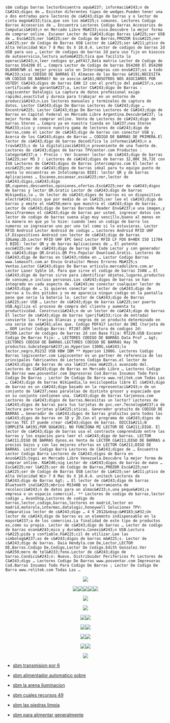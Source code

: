 
```
sbm codigo barras lectorEncuentra aqu&#237; informaci&#243;n de C&#243;digos de … Existen diferentes tipos de wedges.Pueden tener una o dos entradas para lectores de c&#243;digo de barras y o lector de cinta magn&#233;tica,que son los m&#225;s comunes. Lectores Codigo Barras Accesorios de … Encuentra Lectores Codigo Barras Accesorios de Computaci&#243;n en Mercado Libre M&#233;xico.Descubre la mejor forma de comprar online. Escaner Lector de C&#243;digo Barras L&#225;ser USB de … Esc&#225;ner l&#225;ser de Codigo de Barras,PROZOR Esc&#225;ner L&#225;ser de Codigo de Barras USB Lector de L&#225;ser &#211;ptico de Alta Velocidad Win 7 8 Mac Os X 10.8.4. Lector de codigos de barras 2d USB para uso … Lector de codigos de barras 2d para uso fijo en kioscos de autoservicio,lectura autom&#225;tica que facilita la operaci&#243;n,leer codigos qr,pdf417,Data matrix Lector de Codigo de barras DS4208 Dl … Compra Lector de Codigo de barras DS4208 Dl DS4208 DL00007WR al mejor precio solo en Intercompras con env&#237;os a todo M&#233;xico CODIGO DE BARRAS El Almacen de las Barras &#191;NECESITA UN CODIGO DE BARRAS? No se asocie.&#161;NOSOTROS NOS ASOCIAMOS POR USTED! C&#243;digos de barras EAN 13 con el prefijo del pa&#237;s,con certificado de garant&#237;a, Lector C&#243;digo de Barras : Logiscenter Datalogic La captura de datos profesional exige rapidez,exactitud y dureza para trabajar en un entorno de producci&#243;n.Los lectores manuales y terminales de captura de datos. Lector C&#243;digo De Barras Lectores de C&#243;digo … Encontr&#225; Lector C&#243;digo De Barras Lectores de C&#243;digo de Barras en Capital Federal en Mercado Libre Argentina.Descubr&#237; la mejor forma de comprar online. Venta de Lectores de c&#243;digo de barras Steren … Compra ya en nuestra tienda en l&#237;nea Steren M&#233;xico y conoce nuestra gama de lectores de c&#243;digo de barras,como el Lector de c&#243;digo de barras con conector USB y. Acerca de los C&#243;digos de Barras … CODIGO DE BARRAS DE PRIMERA.El lector de c&#243;digo de barras decodifica la informaci&#243;n a trav&#233;s de la digitalizaci&#243;n proveniente de una fuente de. Lectores de c&#243;digos de barras TPVcenter.com Productos : Categor&#237;a : Precio : Ver Scanner lector de c&#243;digo de barras l&#225;ser MS 3 : Lectores de c&#243;digos de barras 32,00€ 38,72€ con IVA Lectores de C&#243;digos de Barras intercompras.com El lector o esc&#225;ner de c&#243;dIgos de barras ideal para tu equipo punto de venta lo encuentras en Intelcompras BIDI: lector QR y de barras Aplicaciones … Escaneo,escanear,esc&#225;ner,lector de c&#243;digos,c&#243;digo QR,cupones,descuentos,opiniones,ofertas.Esc&#225;ner de c&#243;digos de barras y lector QR.Gratis Lector de c&#243;digo de barras Wikipedia,la … Un lector de c&#243;digos de barras es un dispositivo electr&#243;nico que por medio de un l&#225;ser lee el c&#243;digo de barras y emite el n&#250;mero que muestra el c&#243;digo de barras. Lector de c&#243;digo de barras Barcode Reader Env&#237;e una imagen,y descifraremos el c&#243;digo de barras por usted. ingresar datos con lector de codigo de barras suena algo muy sencillo,bueno al menos en la manera en que yo lo hize: cuando lees un codigo de barra los numeros se ingresaran uno por uno tal como si lo estuvieras. Lector RFID Android Lector Android de codigo … Lectores Android RFID UHF LF.Dispositivos Android con lector de c&#243;digo de barras 1D&amp;2D.Lector RFID UHF EPC Gen2 Lector RFID LF FDX B+HDX ISO 11784 5 BIDI: lector QR y de barras Aplicaciones de … El potente esc&#225;ner de c&#243;digo de barras QR Code Lector y con generador de c&#243;digo QR.Gratis.QR Pro.Popular Download.Gratis. Lectores de C&#243;digo de Barras en C&#243;rdoba en … Lector Codigo Barras www.lomasoft.com.ar Envio Gratuito! Menos Errores M&#225;s Ventas.Lector C&#243;digos De Barras articulo.mercadolibre.com.ar Lector Laser Syble 1d. Para que sirve el codigo de barras IVAN … El c&#243;digo de barras sirve para identificar objetos,lugares,productos de consumo,e incluso personas.Los c&#243;digos de barras se han integrado en cada aspecto de. C&#243;mo conectar cualquier lector de c&#243;digo de … Si quieres conectar un lector de c&#243;digo de barras a tu.dos pitidos y no me aparecia ningun codigo en la pantalla pese que seria la bateria lo. Lector de C&#243;digo de Barras L&#225;ser USB … Lector de c&#243;digo de barras L&#225;ser puerto USB.Agiliza el proceso de compra del cliente y aumenta tu productividad. Construcci&#243;n de un lector de c&#243;digo de barras El lector de c&#243;digo de barras (perif&#233;rico de entrada) convierte las franjas blancas y negras de un producto determinado en una serie de se&#241;ales que. Codigo PDF417 Lector de DNI (tarjeta de … OEM Lector Codigo Barras: RT207.OEM lectura de codigos 2d: RT200.Lector de codigos de barras 2d con Base Fija: RT220.USB Escaner Codigo De Barras Fijo: … LECTORES CODIGO DE BARRAS Data Prof … &gt; LECTORES CODIGO DE BARRAS.LECTORES CODIGO DE BARRAS Hay 76 productos.Subcategor&#237;as.Hyperion 1300G,s&#243;lo lector,negro,RS232 USB KBW IBM ** Hyperion 1300G. Lectores Codigo Barras logiscenter.com Logiscenter es un partner de referencia de los principales fabricantes de Lectores Codigo Barras.el lector de c&#243;digos de barras de una l&#237;nea m&#225;s avanzado del. Lectores de C&#243;digo de Barras en Mercado Libre … Lectores Codigo De Barras www.posventar.com Impresoras Cod.Barras Insumos Todo Para Codigo De Barras ; Lector De Codigo De Barra www.relitek.com Todas Las … C&#243;digo de barras Wikipedia,la enciclopedia libre El c&#243;digo de barras es un c&#243;digo basado en la representaci&#243;n de un conjunto de l&#237;neas paralelas de distinto grosor y espaciado que en su conjunto contienen una. C&#243;digo de barras tarjenova.com Lectores de c&#243;digos de barras.Necesitas un lector? Lectores de c&#243;digos de barras para tus tarjetas de pvc.ver.Tecnolog&#237;a de lectura para tarjetas pl&#225;sticas. Generador gratuito de CODIGO DE BARRAS … Generador de c&#243;digos de barras gratuitos para todos los c&#243;digos de barras en 1D y 2D.Con el programa de c&#243;digos de barras TEC IT puede crear c&#243;digos de barras. EDICI&#211;N COMPLETA &#191;POR QU&#201; NO FUNCIONA MI LECTOR DE C&#211;DIGO. El lector de c&#243;digo de barras usa el contraste comprendido entre las barras y los espacios para leer el c&#243;digo de barras. LECTOR C&#211;DIGO DE BARRAS dynos.es Venta de LECTOR C&#211;DIGO DE BARRAS a precios bajos y con las mejores ofertas en LECTOR C&#211;DIGO DE BARRAS. Lector Codigo Barra Lectores de C&#243;digos de … Encuentra Lector Codigo Barra Lectores de C&#243;digos de Barra en Anzo&#225;tegui en Mercado Libre Venezuela.Descubre la mejor forma de comprar online. K&#246;nig Lector de c&#243;digos de barras de mano … Esc&#225;ner l&#225;ser de Codigo de Barras,PROZOR Esc&#225;ner L&#225;ser de Codigo de Barras USB Lector de L&#225;ser &#211;ptico de Alta Velocidad Win 7 8 Mac Os X 10.8.4. unitech Lectores de C&#243;digo de Barras &gt; … El lector de c&#243;digo de barras Bluetooth inal&#225;mbrico MS340B es la herramienta de recolecci&#243;n de datos para un almac&#233;n,una peque&#241;a empresa o un espacio comercial. ** Lectores de codigo de barras,lector codigo … AvanShop,Lectores de codigo de barras,lector,codigo,barras,lectores en madrid,lector en madrid,motorola,intermec,datalogic,honeywell Soluciones TPV: Comparativa lector de c&#243;digo … 4 9 2012&nbsp;&#0183;&#32;Un lector de c&#243;digo de barras es un elemento indispensable en la mayor&#237;a de los comercios.La finalidad de este tipo de productos es,como su propio. Lector de c&#243;digo de barras … Lector de codigo de barras econ&#243;mico y duradero.Conexi&#243;n USB.Lectura r&#225;pida y confiable.F&#225;cil de utilizar.Lee las simbolog&#237;as de c&#243;digos de barras m&#225;s. Lector de c&#243;digo de barras. Daia Hendyla.com De,Lector,LECTOR DE,Barras.Codigo De,Codigo,Lector De Codigo.Edith Gonzalez.Ver n&#250;mero de tel&#233;fono.Lector de c&#243;digo de barras.Condici&#243;n: Nuevo. Distribuidor Perifericos Pc Lectores de C&#243;digo … Lectores Codigo De Barras www.posventar.com Impresoras Cod.Barras Insumos Todo Para Codigo De Barras ; Lector De Codigo De Barra www.relitek.com Todas Las … 
```

<div align="center">

<a href="https://es-crusher.shibang-china.com/github&k=sbm+codigo+barras+lector"><img src="https://static.shibang-china.com/es/crusher/logo.jpg"></a>

<a href="https://es-crusher.shibang-china.com/github&k=sbm+codigo+barras+lector"><img src="https://static.shibang-china.com/es/crusher/index.jpg"></a><a href="https://es-crusher.shibang-china.com/material.htmlgithub&k=sbm+codigo+barras+lector"><img src="https://static.shibang-china.com/es/crusher/material.jpg"></a><a href="https://es-crusher.shibang-china.com/application.htmlgithub&k=sbm+codigo+barras+lector"><img src="https://static.shibang-china.com/es/crusher/application.jpg"></a><a href="https://es-crusher.shibang-china.com/aboutus.htmlgithub&k=sbm+codigo+barras+lector"><img src="https://static.shibang-china.com/es/crusher/aboutus.jpg"></a><a href="https://es-crusher.shibang-china.com/contact.htmlgithub&k=sbm+codigo+barras+lector"><img src="https://static.shibang-china.com/es/crusher/contact.jpg"></a>

<a href="https://es-crusher.shibang-china.com/github&k=sbm+codigo+barras+lector"><img src="https://static.shibang-china.com/es/crusher/banner.jpg"></a>

<a href="https://swt.shibang-china.com/github&k=sbm+codigo+barras+lector"><img src="https://static.shibang-china.com/es/crusher/text.jpg"></a>

<a href="https://swt.shibang-china.com/github&k=sbm+codigo+barras+lector"><img src="https://static.shibang-china.com/es/crusher/chat.jpg"></a><a href="https://es-crusher.shibang-china.com/contact.htmlgithub&k=sbm+codigo+barras+lector"><img src="https://static.shibang-china.com/es/crusher/message.jpg"></a>

<a href="https://es-crusher.shibang-china.com/products/pe.htmlgithub&k=sbm+codigo+barras+lector"><img src="https://static.shibang-china.com/es/crusher/pe.jpg"></a><a href="https://es-crusher.shibang-china.com/products/pf.htmlgithub&k=sbm+codigo+barras+lector"><img src="https://static.shibang-china.com/es/crusher/pf.jpg"></a>

<a href="https://es-crusher.shibang-china.com/products/hpt.htmlgithub&k=sbm+codigo+barras+lector"><img src="https://static.shibang-china.com/es/crusher/hpt.jpg"></a><a href="https://es-crusher.shibang-china.com/products/vsi.htmlgithub&k=sbm+codigo+barras+lector"><img src="https://static.shibang-china.com/es/crusher/vsi.jpg"></a>

<a href="https://es-crusher.shibang-china.com/products/klv.htmlgithub&k=sbm+codigo+barras+lector"><img src="https://static.shibang-china.com/es/crusher/klv.jpg"></a><a href="https://es-crusher.shibang-china.com/products/portable.htmlgithub&k=sbm+codigo+barras+lector"><img src="https://static.shibang-china.com/es/crusher/portable.jpg"></a>

<a href="https://swt.shibang-china.com/github&k=sbm+codigo+barras+lector"><img src="https://static.shibang-china.com/es/crusher/case.jpg"></a>

</div>


* [sbm transmision por 6](sbm%20transmision%20por%206.md)

* [sbm alimentador automatico sobre](sbm%20alimentador%20automatico%20sobre.md)

* [sbm la arena iluminacion](sbm%20la%20arena%20iluminacion.md)

* [sbm cuales recursos 49](sbm%20cuales%20recursos%2049.md)

* [sbm las piedras limpia](sbm%20las%20piedras%20limpia.md)

* [sbm para alimentar generalmente](sbm%20para%20alimentar%20generalmente.md)